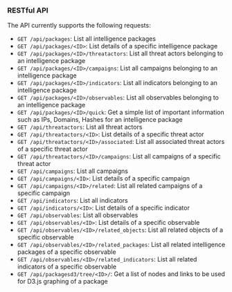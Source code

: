 ### RESTful API

The API currently supports the following requests:

* `GET /api/packages`: List all intelligence packages
* `GET /api/packages/<ID>`: List details of a specific intelligence package
* `GET /api/packages/<ID>/threatactors`: List all threat actors belonging to an intelligence package
* `GET /api/packages/<ID>/campaigns`: List all campaigns belonging to an intelligence package
* `GET /api/packages/<ID>/indicators`: List all indicators belonging to an intelligence package
* `GET /api/packages/<ID>/observables`: List all observables belonging to an intelligence package
* `GET /api/packages/<ID>/quick`: Get a simple list of important information such as IPs, Domains, Hashes for an intelligence package
* `GET /api/threatactors`: List all threat actors
* `GET /api/threatactors/<ID>`: List details of a specific threat actor
* `GET /api/threatactors/<ID>/associated`: List all associated threat actors of a specific threat actor
* `GET /api/threatactors/<ID>/campaigns`: List all campaigns of a specific threat actor
* `GET /api/campaigns`: List all campaigns
* `GET /api/campaigns/<ID>`: List details of a specific campaign
* `GET /api/campaigns/<ID>/related`: List all related campaigns of a specific campaign
* `GET /api/indicators`: List all indicators
* `GET /api/indicators/<ID>`: List details of a specific indicator
* `GET /api/observables`: List all observables
* `GET /api/observables/<ID>`: List details of a specific observable
* `GET /api/observables/<ID>/related_objects`: List all related objects of a specific observable
* `GET /api/observables/<ID>/related_packages`: List all related intelligence packages of a specific observable
* `GET /api/observables/<ID>/related_indicators`: List all related indicators of a specific observable
* `GET /api/packagesd3/tree/<ID>/`: Get a list of nodes and links to be used for D3.js graphing of a package
